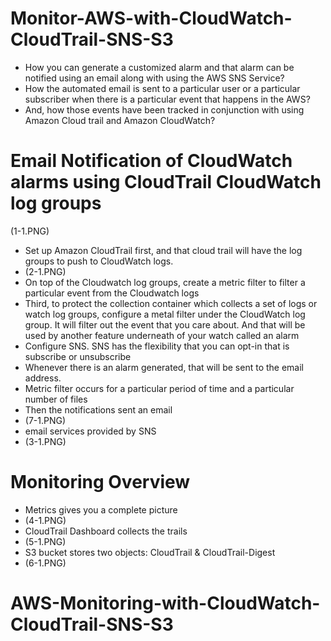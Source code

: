 # Monitor-AWS-with-CloudWatch-CloudTrail-SNS-S3
- How you can generate a customized alarm and that alarm can be notified using an email along with using the AWS SNS Service?
- How the automated email is sent to a particular user or a particular subscriber when there is a particular event that happens in the AWS?
- And, how those events have been tracked in conjunction with using Amazon Cloud trail and Amazon CloudWatch?
  
# Email Notification of CloudWatch alarms using CloudTrail CloudWatch log groups
(1-1.PNG)
- Set up Amazon CloudTrail first, and that cloud trail will have the log groups to push to CloudWatch logs.
- (2-1.PNG)
- On top of the Cloudwatch log groups, create a metric filter to filter a particular event from the Cloudwatch logs
- Third, to protect the collection container which collects a set of logs or watch log groups, configure a metal filter under the CloudWatch log group. It will filter out the event that you care about. And that will be used by another feature underneath of your watch called an alarm
- Configure SNS. SNS has the flexibility that you can opt-in that is subscribe or unsubscribe 
- Whenever there is an alarm generated, that will be sent to the email address.
- Metric filter occurs for a particular period of time and a particular number of files
- Then the notifications sent an email
- (7-1.PNG)
- email services provided by SNS
- (3-1.PNG)

# Monitoring Overview
 - Metrics gives you a complete picture
 - (4-1.PNG)
 - CloudTrail Dashboard collects the trails
 - (5-1.PNG)
 - S3 bucket stores two objects: CloudTrail & CloudTrail-Digest
 - (6-1.PNG)

# AWS-Monitoring-with-CloudWatch-CloudTrail-SNS-S3
